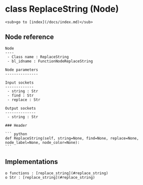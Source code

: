 # class ReplaceString (Node)

    <sub>go to [index](/docs/index.md)</sub>
    
## Node reference

    Node
    ----
     - Class name : ReplaceString
     - bl_idname : FunctionNodeReplaceString
    
    Node parameters
    ---------------
    
    Input sockets
    -------------
     - string : Str
     - find : Str
     - replace : Str
    
    Output sockets
    --------------
     - string : Str
    
    ### Header

    ``` python
    def ReplaceString(self, string=None, find=None, replace=None, node_label=None, node_color=None):
    ```
    
## Implementations

    o functions : [replace_string](#replace_string)
    o Str : [replace_string](#replace_string) 
    
    